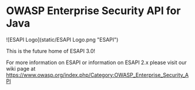 OWASP Enterprise Security API for Java
==========

![ESAPI Logo](static/ESAPI Logo.png "ESAPI")

This is the future home of ESAPI 3.0!

For more information on ESAPI or information on ESAPI 2.x please visit our wiki page at https://www.owasp.org/index.php/Category:OWASP_Enterprise_Security_API
